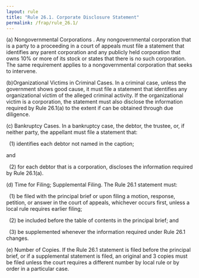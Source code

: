 ```yaml
---
layout: rule
title: "Rule 26.1. Corporate Disclosure Statement"
permalink: /frap/rule_26.1/
---
```


(a) Nongovernmental Corporations . Any nongovernmental corporation that is a party to a proceeding in a court of appeals must file a statement that identifies any parent corporation and any publicly held corporation that owns 10% or more of its stock or states that there is no such corporation. The same requirement applies to a nongovernmental corporation that seeks to intervene.


(b)Organizational Victims in Criminal Cases. In a criminal case, unless the government shows good cause, it must file a statement that identifies any organizational victim of the alleged criminal activity. If the organizational victim is a corporation, the statement must also disclose the information required by Rule 26.1(a) to the extent if can be obtained through due diligence.


(c) Bankruptcy Cases. In a bankruptcy case, the debtor, the trustee, or, if neither party, the appellant must file a statement that:


&nbsp;&nbsp;(1) identifies each debtor not named in the caption;


and


&nbsp;&nbsp;(2) for each debtor that is a corporation, discloses the information required by Rule 26.1(a).


(d) Time for Filing; Supplemental Filing. The Rule 26.1 statement must:


&nbsp;&nbsp;(1) be filed with the principal brief or upon filing a motion, response, petition, or answer in the court of appeals, whichever occurs first, unless a local rule requires earlier filing;


&nbsp;&nbsp;(2) be included before the table of contents in the principal brief; and


&nbsp;&nbsp;(3) be supplemented whenever the information required under Rule 26.1 changes.


(e) Number of Copies. If the Rule 26.1 statement is filed before the principal brief, or if a supplemental statement is filed,  an original and 3 copies must be filed unless the court requires a different number by local rule or by order in a particular case.